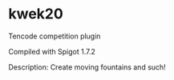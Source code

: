 kwek20
======

Tencode competition plugin

Compiled with Spigot 1.7.2

Description:
Create moving fountains and such!

